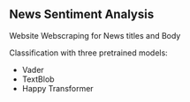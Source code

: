 <h2>News Sentiment Analysis</h2>
<p>Website Webscraping for News titles and Body</p>
<p>Classification with three pretrained models:</p>
<ul>
  <li>Vader</li>
  <li>TextBlob</li>
  <li>Happy Transformer</li>
</ul>

